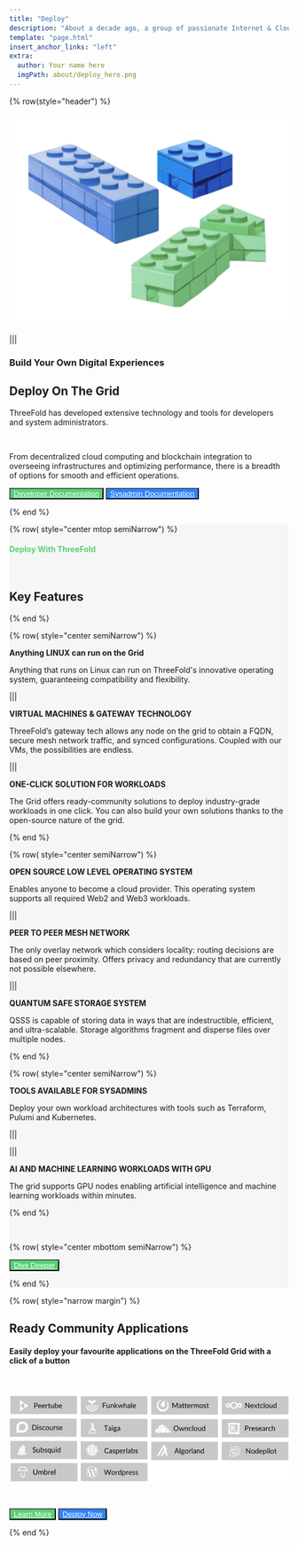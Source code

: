 ```yaml
---
title: "Deploy"
description: "About a decade ago, a group of passionate Internet & Cloud veterans came together to build a system." # quotation marks to allow colons where used
template: "page.html"
insert_anchor_links: "left"
extra:
  author: Your name here
  imgPath: about/deploy_hero.png
---
```


<!-- section 1 (header) -->
<div class="container mx-auto">

{% row(style="header") %} 

![Image](deploy_hero.png#mx-auto)

|||

### **<span class="blue">Build Your Own Digital Experiences</span>**

## **Deploy On The Grid**

ThreeFold has developed extensive technology and tools for <span class="blue">developers</span> and system <span class="blue">administrators.</span>

<br>

From decentralized cloud computing and blockchain integration to overseeing infrastructures and optimizing performance, there is a breadth of options for smooth and efficient operations.

<button class="green">[Developer Documentation](https://www.manual.grid.tf/documentation/developers/developers.html)</button> 
<button class="blue_b">[Sysadmin Documentation](https://www.manual.grid.tf/documentation/system_administrators/system_administrators.html)</button>


{% end %}

</div>



<!-- section 2 Key Features -->


<div style="background-color:#F6F6F6">

<div class="container mx-auto">


{% row( style="center mtop semiNarrow") %}

#### <span class="green_text">Deploy With ThreeFold</span>

<br>

## **Key Features**

{% end %}

{% row( style="center semiNarrow") %}

<div class="key_card rounded_img border-2 rounded-lg p-4 bg-white">


**<span class="blue mb-2">Anything LINUX can run on the Grid</span>**


<p class="text-base">Anything that runs on Linux can run on ThreeFold's innovative operating system, guaranteeing compatibility and flexibility.</p>


</div>

|||

<div class="key_card rounded_img border-2 rounded-lg p-4 text-base bg-white">


**<span class="blue mb-2">VIRTUAL MACHINES & GATEWAY TECHNOLOGY</span>**


<p class="text-base">ThreeFold’s gateway tech allows any node on the grid to obtain a FQDN, secure mesh network traffic, and synced configurations. Coupled with our VMs, the possibilities are endless.</p>


</div>

|||

<div class="key_card rounded_img border-2 rounded-lg p-4 text-base bg-white">


**<span class="blue mb-2">ONE-CLICK SOLUTION FOR WORKLOADS</span>**


<p class="text-base">The Grid offers ready-community solutions to deploy industry-grade workloads in one click. You can also build your own solutions thanks to the open-source nature of the grid.</p>

</div>

{% end %}


{% row( style="center semiNarrow") %}

<div class="key_card rounded_img border-2 rounded-lg p-4 bg-white">


**<span class="blue mb-2">OPEN SOURCE LOW LEVEL OPERATING SYSTEM</span>**


<p class="text-base">Enables anyone to become a cloud provider. This operating system supports all required Web2 and Web3 workloads.</p>


</div>

|||

<div class="key_card rounded_img border-2 rounded-lg p-4 text-base bg-white">


**<span class="blue mb-2">PEER TO PEER MESH NETWORK</span>**


<p class="text-base">The only overlay network which considers locality: routing decisions are based on peer proximity. Offers privacy and redundancy that are currently not possible elsewhere.</p>


</div>

|||

<div class="key_card rounded_img border-2 rounded-lg p-4 text-base bg-white">


**<span class="blue mb-2">QUANTUM SAFE STORAGE SYSTEM</span>**


<p class="text-base">QSSS is capable of storing data in ways that are indestructible, efficient, and ultra-scalable. Storage algorithms fragment and disperse files over multiple nodes.</p>


</div>


{% end %}


{% row( style="center semiNarrow") %}

<div class="key_card rounded_img border-2 rounded-lg p-4 bg-white">


**<span class="blue mb-2">TOOLS AVAILABLE  FOR SYSADMINS</span>**


<p class="text-base">Deploy your own workload architectures with tools such as Terraform, Pulumi and Kubernetes.</p>


</div>

|||




|||

<div class="key_card rounded_img border-2 rounded-lg p-4 text-base bg-white">


**<span class="blue mb-2">AI AND MACHINE LEARNING WORKLOADS WITH GPU</span>**


<p class="text-base">The grid supports GPU nodes enabling artificial intelligence and machine learning workloads within minutes.</p>


</div>

{% end %}

<br>



{% row( style="center mbottom semiNarrow") %}

<button class="green">[Dive Deeper](https://manual.grid.tf/documentation/developers/developers.html)</button>

{% end %}

</div>

</div>




<!-- section 3 applications  -->

<div class="container mx-auto">

{% row( style="narrow margin") %}

## **Ready Community Applications**

#### **Easily <span class="blue">deploy</span> your favourite applications on the ThreeFold Grid with a <span class="blue">click of a button</span>**

<br>

![Image](application.png)

<br>

<button class="green">[Learn More](https://manual.grid.tf/documentation/dashboard/deploy/applications.html?highlight=ready#)</button> 
<button class="blue_b">[Deploy Now](https://dashboard.grid.tf)</button>

{% end %}

</div>



<style>



  .green{

    background-color:#58CF77 !important;
    color: #fff !important;

  }

.green:hover {
  background-color:#7ad993 !important;
}
  .green a{
     color: #fff !important;
  }
 
.green:hover {
  background-color:#7ad993 !important;
}

.green_text{
  color: #58CF77 ;
}


    .blue_b{

    background-color:#2E83FF !important;
    color: #fff !important;

  }
  .blue_b a{
     color: #fff !important;
  }

.blue_b:hover {
  background-color:#5596f5 !important;
}
  
.rounded_img img {
  border-radius: 8px;
}

.person img{
  border-radius: 100%;
  max-width:100px;
  
}

.myscale{
  transition: transform .5s; 
}

.myscale:hover{
  transform: scale(1.2); 
  background-color: whitesmoke;
}
  </style>